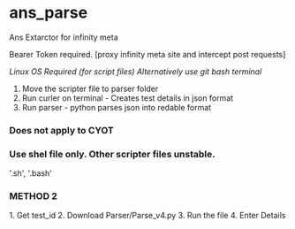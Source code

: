 # ans_parse
Ans Extarctor for infinity meta

Bearer Token required.
[proxy infinity meta site and intercept post requests]

_Linux OS Required (for script files)_
_Alternatively use git bash terminal_
1. Move the scripter file to parser folder
2. Run curler on terminal - Creates test details in json format
3. Run parser - python parses json into redable format

<h3>Does not apply to CYOT</h3>
<h3>Use shel file only. Other scripter files unstable.</h3>
  '.sh', 
  '.bash'

<h3>METHOD 2</h3>
  1. Get test_id 
  2. Download Parser/Parse_v4.py
  3. Run the file
  4. Enter Details
